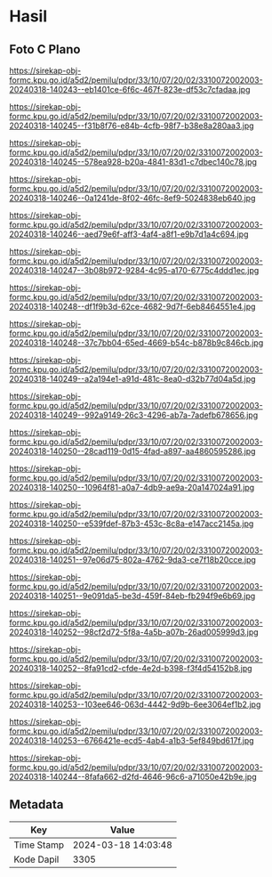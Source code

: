 # Hasil

## Foto C Plano

https://sirekap-obj-formc.kpu.go.id/a5d2/pemilu/pdpr/33/10/07/20/02/3310072002003-20240318-140243--eb1401ce-6f6c-467f-823e-df53c7cfadaa.jpg

https://sirekap-obj-formc.kpu.go.id/a5d2/pemilu/pdpr/33/10/07/20/02/3310072002003-20240318-140245--f31b8f76-e84b-4cfb-98f7-b38e8a280aa3.jpg

https://sirekap-obj-formc.kpu.go.id/a5d2/pemilu/pdpr/33/10/07/20/02/3310072002003-20240318-140245--578ea928-b20a-4841-83d1-c7dbec140c78.jpg

https://sirekap-obj-formc.kpu.go.id/a5d2/pemilu/pdpr/33/10/07/20/02/3310072002003-20240318-140246--0a1241de-8f02-46fc-8ef9-5024838eb640.jpg

https://sirekap-obj-formc.kpu.go.id/a5d2/pemilu/pdpr/33/10/07/20/02/3310072002003-20240318-140246--aed79e6f-aff3-4af4-a8f1-e9b7d1a4c694.jpg

https://sirekap-obj-formc.kpu.go.id/a5d2/pemilu/pdpr/33/10/07/20/02/3310072002003-20240318-140247--3b08b972-9284-4c95-a170-6775c4ddd1ec.jpg

https://sirekap-obj-formc.kpu.go.id/a5d2/pemilu/pdpr/33/10/07/20/02/3310072002003-20240318-140248--df1f9b3d-62ce-4682-9d7f-6eb8464551e4.jpg

https://sirekap-obj-formc.kpu.go.id/a5d2/pemilu/pdpr/33/10/07/20/02/3310072002003-20240318-140248--37c7bb04-65ed-4669-b54c-b878b9c846cb.jpg

https://sirekap-obj-formc.kpu.go.id/a5d2/pemilu/pdpr/33/10/07/20/02/3310072002003-20240318-140249--a2a194e1-a91d-481c-8ea0-d32b77d04a5d.jpg

https://sirekap-obj-formc.kpu.go.id/a5d2/pemilu/pdpr/33/10/07/20/02/3310072002003-20240318-140249--992a9149-26c3-4296-ab7a-7adefb678656.jpg

https://sirekap-obj-formc.kpu.go.id/a5d2/pemilu/pdpr/33/10/07/20/02/3310072002003-20240318-140250--28cad119-0d15-4fad-a897-aa4860595286.jpg

https://sirekap-obj-formc.kpu.go.id/a5d2/pemilu/pdpr/33/10/07/20/02/3310072002003-20240318-140250--10964f81-a0a7-4db9-ae9a-20a147024a91.jpg

https://sirekap-obj-formc.kpu.go.id/a5d2/pemilu/pdpr/33/10/07/20/02/3310072002003-20240318-140250--e539fdef-87b3-453c-8c8a-e147acc2145a.jpg

https://sirekap-obj-formc.kpu.go.id/a5d2/pemilu/pdpr/33/10/07/20/02/3310072002003-20240318-140251--97e06d75-802a-4762-9da3-ce7f18b20cce.jpg

https://sirekap-obj-formc.kpu.go.id/a5d2/pemilu/pdpr/33/10/07/20/02/3310072002003-20240318-140251--9e091da5-be3d-459f-84eb-fb294f9e6b69.jpg

https://sirekap-obj-formc.kpu.go.id/a5d2/pemilu/pdpr/33/10/07/20/02/3310072002003-20240318-140252--98cf2d72-5f8a-4a5b-a07b-26ad005999d3.jpg

https://sirekap-obj-formc.kpu.go.id/a5d2/pemilu/pdpr/33/10/07/20/02/3310072002003-20240318-140252--8fa91cd2-cfde-4e2d-b398-f3f4d54152b8.jpg

https://sirekap-obj-formc.kpu.go.id/a5d2/pemilu/pdpr/33/10/07/20/02/3310072002003-20240318-140253--103ee646-063d-4442-9d9b-6ee3064ef1b2.jpg

https://sirekap-obj-formc.kpu.go.id/a5d2/pemilu/pdpr/33/10/07/20/02/3310072002003-20240318-140253--6766421e-ecd5-4ab4-a1b3-5ef849bd617f.jpg

https://sirekap-obj-formc.kpu.go.id/a5d2/pemilu/pdpr/33/10/07/20/02/3310072002003-20240318-140244--8fafa662-d2fd-4646-96c6-a71050e42b9e.jpg


## Metadata

| Key        | Value               |
| ---------- | ------------------- |
| Time Stamp | 2024-03-18 14:03:48 |
| Kode Dapil | 3305                |



